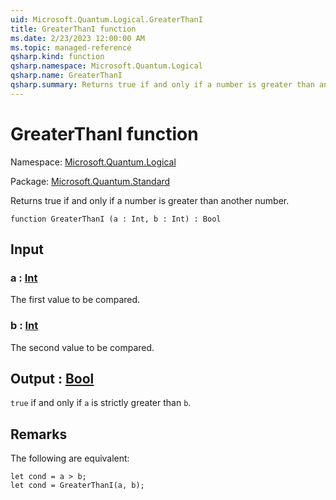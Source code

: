 ```yaml
---
uid: Microsoft.Quantum.Logical.GreaterThanI
title: GreaterThanI function
ms.date: 2/23/2023 12:00:00 AM
ms.topic: managed-reference
qsharp.kind: function
qsharp.namespace: Microsoft.Quantum.Logical
qsharp.name: GreaterThanI
qsharp.summary: Returns true if and only if a number is greater than another number.
---
```


# GreaterThanI function

Namespace: [Microsoft.Quantum.Logical](xref:Microsoft.Quantum.Logical)

Package: [Microsoft.Quantum.Standard](https://nuget.org/packages/Microsoft.Quantum.Standard)


Returns true if and only if a number is greater than another number.

```qsharp
function GreaterThanI (a : Int, b : Int) : Bool
```


## Input

### a : [Int](xref:microsoft.quantum.qsharp.valueliterals#int-literals)

The first value to be compared.


### b : [Int](xref:microsoft.quantum.qsharp.valueliterals#int-literals)

The second value to be compared.



## Output : [Bool](xref:microsoft.quantum.qsharp.valueliterals#bool-literals)

`true` if and only if `a` is strictly greater than `b`.

## Remarks

The following are equivalent:```qsharplet cond = a > b;let cond = GreaterThanI(a, b);```